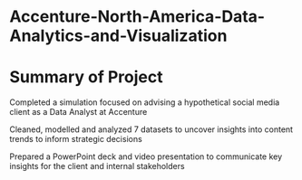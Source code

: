 # Accenture-North-America-Data-Analytics-and-Visualization

# Summary of Project

Completed a simulation focused on advising a hypothetical social media client as a Data Analyst at Accenture

Cleaned, modelled and analyzed 7 datasets to uncover insights into content trends to inform strategic decisions

Prepared a PowerPoint deck and video presentation to communicate key insights for the client and internal stakeholders
